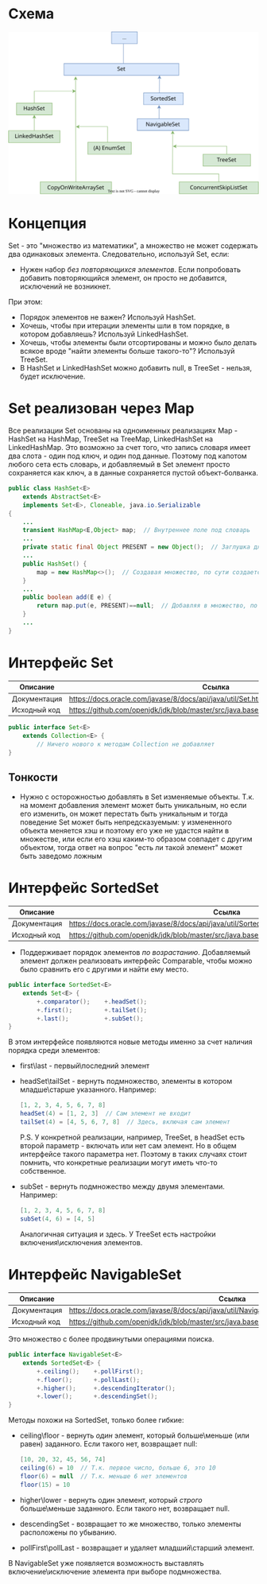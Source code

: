 # Схема

![coll_iface_concrete_set.drawio](img/coll_iface_concrete_set.drawio.svg)

# Концепция

Set - это "множество из математики", а множество не может содержать два одинаковых элемента. Следовательно, используй Set, если:

* Нужен набор *без повторяющихся элементов*. Если попробовать добавить повторяющийся элемент, он просто не добавится, исключений не возникнет.

При этом:

* Порядок элементов не важен? Используй HashSet.
* Хочешь, чтобы при итерации элементы шли в том порядке, в котором добавляешь? Используй LinkedHashSet.
* Хочешь, чтобы элементы были отсортированы и можно было делать всякое вроде "найти элементы больше такого-то"? Используй TreeSet.
* В HashSet и LinkedHashSet можно добавить null, в TreeSet - нельзя, будет исключение.

# Set реализован через Map

Все реализации Set основаны на одноименных реализациях Map - HashSet на HashMap, TreeSet на TreeMap, LinkedHashSet на LinkedHashMap. Это возможно за счет того, что запись словаря имеет два слота - один под ключ, и один под данные. Поэтому под капотом любого сета есть словарь, и добавляемый в Set элемент просто сохраняется как ключ, а в данные сохраняется пустой объект-болванка.

```java
public class HashSet<E>
    extends AbstractSet<E>
    implements Set<E>, Cloneable, java.io.Serializable
{
    ...
    transient HashMap<E,Object> map;  // Внутреннее поле под словарь
    ...
    private static final Object PRESENT = new Object();  // Заглушка для значения
    ...
    public HashSet() {
        map = new HashMap<>();  // Создавая множество, по сути создается словарь
    }
    ...
    public boolean add(E e) {
        return map.put(e, PRESENT)==null;  // Добавляя в множество, по сути добавляем в ключ словаря
    }
    ...
}
```



# Интерфейс Set

| Описание     | Ссылка                                                       |
| ------------ | ------------------------------------------------------------ |
| Документация | https://docs.oracle.com/javase/8/docs/api/java/util/Set.html |
| Исходный код | https://github.com/openjdk/jdk/blob/master/src/java.base/share/classes/java/util/Set.java |

```java
public interface Set<E>
	extends Collection<E> {
		// Ничего нового к методам Collection не добавляет
}
```

## Тонкости

* Нужно с осторожностью добавлять в Set изменяемые объекты. Т.к. на момент добавления элемент может быть уникальным, но если его изменить, он может перестать быть уникальным и тогда поведение Set может быть непредсказуемым: у измененного объекта меняется хэш и поэтому его уже не удастся найти в множестве, или если его хэш каким-то образом совпадет с другим объектом, тогда ответ на вопрос "есть ли такой элемент" может быть заведомо ложным

# Интерфейс SortedSet

| Описание     | Ссылка                                                       |
| ------------ | ------------------------------------------------------------ |
| Документация | https://docs.oracle.com/javase/8/docs/api/java/util/SortedSet.html |
| Исходный код | https://github.com/openjdk/jdk/blob/master/src/java.base/share/classes/java/util/SortedSet.java |

* Поддерживает порядок элементов *по возрастанию*. Добавляемый элемент должен реализовать интерфейс Comparable, чтобы можно было сравнить его с другими и найти ему место.

```java
public interface SortedSet<E>
	extends Set<E> {
        +.comparator();    +.headSet();
        +.first();         +.tailSet();
        +.last();          +.subSet();
}
```

В этом интерфейсе появляются новые методы именно за счет наличия порядка среди элементов:

* first\last - первый\последний элемент

* headSet\tailSet - вернуть подмножество, элементы в котором младше\старше указанного. Например:

  ```java
  [1, 2, 3, 4, 5, 6, 7, 8]
  headSet(4) = [1, 2, 3]  // Сам элемент не входит
  tailSet(4) = [4, 5, 6, 7, 8]  // Здесь, включая сам элемент
  ```

  P.S. У конкретной реализации, например, TreeSet, в headSet есть второй параметр - включать или нет сам элемент. Но в общем интерфейсе такого параметра нет. Поэтому в таких случаях стоит помнить, что конкретные реализации могут иметь что-то собственное.

* subSet - вернуть подмножество между двумя элементами. Например:

  ```java
  [1, 2, 3, 4, 5, 6, 7, 8]
  subSet(4, 6) = [4, 5]
  ```

  Аналогичная ситуация и здесь. У TreeSet есть настройки включения\исключения элементов.

# Интерфейс NavigableSet

| Описание     | Ссылка                                                       |
| ------------ | ------------------------------------------------------------ |
| Документация | https://docs.oracle.com/javase/8/docs/api/java/util/NavigableSet.html |
| Исходный код | https://github.com/openjdk/jdk/blob/master/src/java.base/share/classes/java/util/NavigableSet.java |

Это множество с более продвинутыми операциями поиска.

```java
public interface NavigableSet<E>
	extends SortedSet<E> {
        +.ceiling();    +.pollFirst();
        +.floor();      +.pollLast();
        +.higher();     +.descendingIterator();
        +.lower();      +.descendingSet();
}
```

Методы похожи на SortedSet, только более гибкие:

* ceiling\floor - вернуть *один* элемент, который больше\меньше (или равен) заданного. Если такого нет, возвращает null:

  ```java
  [10, 20, 32, 45, 56, 74]
  ceiling(6) = 10  // Т.к. первое число, больше 6, это 10
  floor(6) = null  // Т.к. меньше 6 нет элементов
  floor(15) = 10
  ```

* higher\lower - вернуть один элемент, который *строго* больше\меньше заданного. Если такого нет, возвращает null.

* descendingSet - возвращает то же множество, только элементы расположены по убыванию.

* pollFirst\pollLast - возвращает и удаляет младший\старший элемент.

В NavigableSet уже появляется возможность выставлять включение\исключение элемента при выборе подмножества.